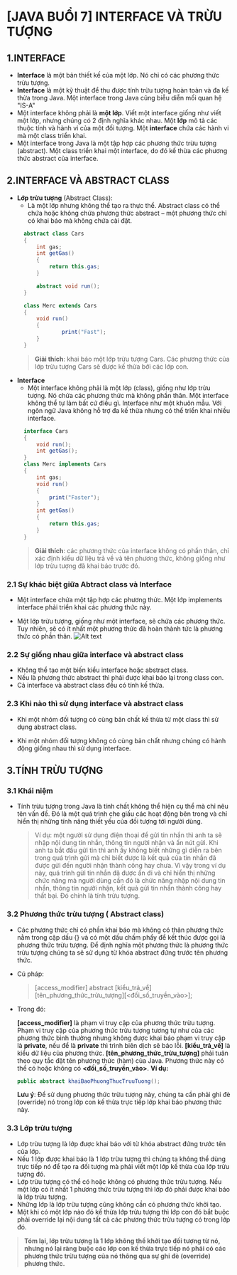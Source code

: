 # [JAVA BUỔI 7] INTERFACE VÀ TRỪU TƯỢNG

## 1.INTERFACE
- **Interface** là một bản thiết kế của một lớp. Nó chỉ có các phương thức trừu tượng. 
- **Interface** là một kỹ thuật để thu được tính trừu tượng hoàn toàn và đa kế thừa trong Java. Một interface trong Java cũng biễu diễn mối quan hệ "IS-A"
- Một interface không phải là **một lớp**. Viết một interface giống như viết một lớp, nhưng chúng có 2 định nghĩa khác nhau. Một **lớp** mô tả các thuộc tính và hành vi của một đối tượng. Một **interface** chứa các hành vi mà một class triển khai.
- Một interface trong Java là một tập hợp các phương thức trừu tượng (abstract). Một class triển khai một interface, do đó kế thừa các phương thức abstract của interface.
## 2.INTERFACE VÀ ABSTRACT CLASS
- **Lớp trừu tượng** (Abstract Class):
  - Là một lớp nhưng không thể tạo ra thực thể. Abstract class có thể chứa hoặc không chứa phương thức abstract – một phương thức chỉ có khai báo mà không chứa cài đặt.
  ```Java
    abstract class Cars
    {
        int gas;
        int getGas()
        {
            return this.gas;
        }

        abstract void run();
    }

    class Merc extends Cars
    {
        void run()
        {
                print("Fast");
        }
    }
  
  ```
    > **Giải thích**: khai báo một lớp trừu tượng Cars. Các phương thức của lớp trừu tượng Cars sẽ được kế thừa bởi các lớp con.
- **Interface**
  - Một interface không phải là một lớp (class), giống như lớp trừu tượng. Nó chứa các phương thức mà không phần thân. Một interface không thể tự làm bất cứ điều gì. Interface như một khuôn mẫu. Với ngôn ngữ Java không hỗ trợ đa kế thừa nhưng có thể triển khai nhiều interface.
  ```Java
    interface Cars
    {
        void run();
        int getGas();
    }
    class Merc implements Cars
    {
        int gas;
        void run()
        {
            print("Faster");
        }
        int getGas()
        {
            return this.gas;
        }
    }
  ```
  >**Giải thích**: các phương thức của interface không có phần thân, chỉ xác định kiểu dữ liệu trả về và tên phương thức, không giống như lớp trừu tượng đã khai báo trước đó.
### 2.1 Sự khác biệt giữa Abtract class và Interface
- Một interface chứa một tập hợp các phương thức. Một lớp implements interface phải triển khai các phương thức này.

- Một lớp trừu tượng, giống như một interface, sẽ chứa các phương thức. Tuy nhiên, sẽ có ít nhất một phương thức đã hoàn thành tức là phương thức có phần thân.
 ![Alt text](image-17.png)
### 2.2 Sự giống nhau giữa interface và abstract class
- Không thể tạo một biến kiểu interface hoặc abstract class.
- Nếu là phương thức abstract thì phải được khai báo lại trong class con.
- Cả interface và abstract class đều có tính kế thừa.
### 2.3 Khi nào thì sử dụng interface và abstract class
- Khi một nhóm đối tượng có cùng bản chất kế thừa từ một class thì sử dụng abstract class.

- Khi một nhóm đối tượng không có cùng bản chất nhưng chúng có hành động giống nhau thì sử dụng interface.
## 3.TÍNH TRỪU TƯỢNG
### 3.1 Khái niệm
- Tính trừu tượng trong Java là tính chất không thể hiện cụ thể mà chỉ nêu tên vấn đề. Đó là một quá trình che giấu các hoạt động bên trong và chỉ hiển thị những tính năng thiết yếu của đối tượng tới người dùng.
    >Ví dụ: một người sử dụng điện thoại để gửi tin nhắn thì anh ta sẽ nhập nội dung tin nhắn, thông tin người nhận và ấn nút gửi. Khi anh ta bắt đầu gửi tin thì anh ấy không biết những gì diễn ra bên trong quá trình gửi mà chỉ biết được là kết quả của tin nhắn đã được gửi đến người nhận thành công hay chưa.
    Vì vậy trong ví dụ này, quá trình gửi tin nhắn đã được ẩn đi và chỉ hiển thị những chức năng mà người dùng cần đó là chức năng nhập nội dung tin nhắn, thông tin người nhận, kết quả gửi tin nhắn thành công hay thất bại. Đó chính là tính trừu tượng.
### 3.2 Phương thức trừu tượng ( Abstract class)
- Các phương thức chỉ có phần khai báo mà không có thân phương thức nằm trong cặp dấu {} và có một dấu chấm phẩy để kết thúc được gọi là phương thức trừu tượng. Để định nghĩa một phương thức là phương thức trừu tượng chúng ta sẽ sử dụng từ khóa abstract đứng trước tên phương thức.
-  Cú pháp: 
    > [access_modifier] abstract [kiểu_trả_về][tên_phương_thức_trừu_tượng][<đối_số_truyền_vào>];
        
- Trong đó:

    **[access_modifier]** là phạm vi truy cập của phương thức trừu tượng. Phạm vi truy cập của phương thức trừu tượng tương tự như của các phương thức bình thường nhưng không được khai báo phạm vi truy cập là **private**, nếu để là **private** thì trình biên dịch sẽ báo lỗi.
    **[kiểu_trả_về]** là kiểu dữ liệu của phương thức.
    **[tên_phương_thức_trừu_tượng]** phải tuân theo quy tắc đặt tên phương thức (hàm) của Java.
    Phương thức này có thể có hoặc không có **<đối_số_truyền_vào>**.
    **Ví dụ:**
    ```Java
    public abstract khaiBaoPhuongThucTruuTuong();
    ```
    **Lưu ý**: Để sử dụng phương thức trừu tượng này, chúng ta cần phải ghi đè (override) nó trong lớp con kế thừa trực tiếp lớp khai báo phương thức này.
### 3.3 Lớp trừu tượng
- Lớp trừu tượng là lớp được khai báo với từ khóa abstract đứng trước tên của lớp.
- Nếu 1 lớp được khai báo là 1 lớp trừu tượng thì chúng ta không thể dùng trực tiếp nó để tạo ra đối tượng mà phải viết một lớp kế thừa của lớp trừu tượng đó.
- Lớp trừu tượng có thể có hoặc không có phương thức trừu tượng. Nếu một lớp có ít nhất 1 phương thức trừu tượng thì lớp đó phải được khai báo là lớp trừu tượng.
- Những lớp là lớp trừu tượng cũng không cần có phương thức khởi tạo.
- Một khi có một lớp nào đó kế thừa lớp trừu tượng thì lớp con đó bắt buộc phải override lại nội dung tất cả các phương thức trừu tượng có trong lớp đó.
>**Tóm lại, lớp trừu tượng là 1 lớp không thể khởi tạo đối tượng từ nó, nhưng nó lại ràng buộc các lớp con kế thừa trực tiếp nó phải có các phương thức trừu tượng của nó thông qua sự ghi đè (override) phương thức.**
